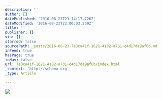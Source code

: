 ```yaml
---
description: ''
author: []
datePublished: '2016-08-23T23:14:17.726Z'
dateModified: '2016-08-23T23:06:03.239Z'
title: ''
publisher: {}
via: {}
starred: false
sourcePath: _posts/2016-08-23-7e3ca41f-1621-4182-a731-c4d17da9af6b.md
inFeed: true
hasPage: true
inNav: false
url: 7e3ca41f-1621-4182-a731-c4d17da9af6b/index.html
_context: 'http://schema.org'
_type: Article

---
```

![](https://the-grid-user-content.s3-us-west-2.amazonaws.com/53dccc43-c7b9-456c-aa9b-dd422dba8719.jpg)